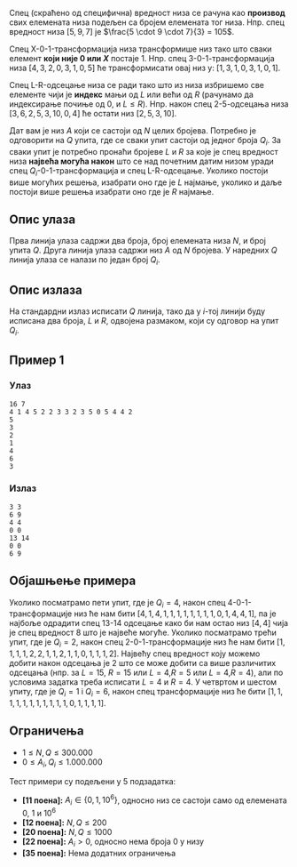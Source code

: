 ﻿
Спец (скраћено од специфична) вредност низа се рачуна као **производ** свих елемената низа подељен са бројем елемената тог низа. Нпр. спец вредност низа $[5, 9, 7]$ je $\frac{5 \cdot 9 \cdot 7}{3} = 105$.

Спец X-0-1-трансформација низа трансформише низ тако што сваки елемент **који није $0$ или $X$** постаје $1$. Нпр. спец 3-0-1-трансформација низа $[4, 3, 2, 0, 3, 1, 0, 5]$ ће трансформисати овај низ у: $[1, 3, 1, 0, 3, 1, 0, 1]$.

Спец L-R-одсецање низа се ради тако што из низа избришемо све елементе чији је **индекс** мањи од $L$ или већи од $R$ (рачунамо да индексирање почиње од $0$, и $L \leq R$). Нпр. након спец 2-5-одсецања низа $[3, 6, 2, 5, 3, 10, 0, 4]$ ће остати низ $[2, 5, 3, 10]$.

Дат вам је низ $А$ који се састоји од $N$ целих бројева. Потребно је одговорити на $Q$ упита, где се сваки упит састоји од једног броја $Q_i$. За сваки упит је потребно пронаћи бројеве $L$ и $R$ за које је спец вредност низа **највећа могућа након** што се над почетним датим низом уради спец $Q_i$-0-1-трансформација и спец L-R-одсецање. Уколико постоји више могућих решења, изабрати оно где је $L$ најмање, уколико и даље постоји више решења изабрати оно где је $R$ најмање.


## Опис улаза

Прва линија улаза садржи два броја, број елемената низа $N$, и број упита $Q$.
Друга линија улаза садржи низ $A$ од $N$ бројева.
У наредних $Q$ линија улаза се налази по један број $Q_i$.

## Опис излаза

На стандардни излаз исписати $Q$ линија, тако да у $i$-тој линији буду исписана два броја, $L$ и $R$, одвојена размаком, који су одговор на упит $Q_i$.

## Пример 1

### Улаз

```
16 7
4 1 4 5 2 2 3 3 2 3 5 0 5 4 4 2
5
3
2
1
4
6
3
```

### Излаз

```
3 3
6 9
4 4
0 0
13 14
0 0
6 9
```
## Објашњење примера

Уколико посматрамо пети упит, где је $Q_i = 4$, након спец 4-0-1-трансформације низ ће нам бити $[4,1,4,1,1,1,1,1,1,1,1,0,1,4,4,1]$, па је најбоље одрадити спец 13-14 одсецање како би нам остао низ $[4,4]$ чија је спец вредност $8$ што је највеће могуће.
Уколико посматрамо трећи упит, где је $Q_i = 2$, након спец 2-0-1-трансформације низ ће нам бити $[1,1,1,1,2,2,1,1,2,1,1,0,1,1,1,2]$. Највећу спец вредност коју можемо добити након одсецања је 2 што се може добити са више различитих одсецања (нпр. за $L=15$, $R=15$ или $L=4$,$R=5$ или $L=4$,$R=4$), али по условима задатка треба исписати $L=4$ и $R=4$.
У четвртом и шестом упиту, где је $Q_i = 1$ i $Q_i = 6$, након спец трансформације низ ће бити $[1,1,1,1,1,1,1,1,1,1,1,0,1,1,1,1]$.


## Ограничења

-   $1 \leq N,Q \leq 300.000$
-   $0 \leq A_i, Q_i \leq 1.000.000$

Тест примери су подељени у 5 подзадатка:

-   **[11 поена]:** $A_i \in \{0, 1, 10^6\}$, односно низ се састоји само од елемената $0$, $1$ и $10^6$
-   **[12 поена]:** $N,Q \leq 200$
-   **[20 поена]:** $N,Q \leq 1000$
-   **[22 поена]:** $A_i > 0$, односно нема броја $0$ у низу
-   **[35 поена]:** Нема додатних ограничења
